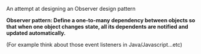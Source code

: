 An attempt at designing an Observer design pattern

**Observer pattern: Define a one-to-many dependency between objects so that when one object changes state, all its dependents are notified and updated automatically.**

(For example think about those event listeners in Java/Javascript...etc)